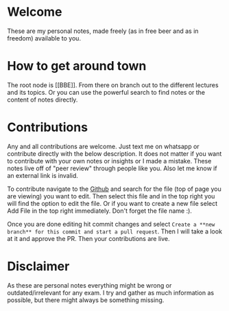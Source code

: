
# Welcome

These are my personal notes, made freely (as in free beer and as in freedom) available to you.

# How to get around town

The root node is [[BBE]]. From there on branch out to the different lectures and its topics. Or you can use the powerful search to find notes or the content of notes directly.

# Contributions

Any and all contributions are welcome. Just text me on whatsapp or contribute directly with the below description. It does not matter if you want to contribute with your own notes or insights or I made a mistake. These notes live off of "peer review" through people like you. Also let me know if an external link is invalid.

To contribute navigate to the [Github](https://github.com/maixnor/wu-quartz/tree/main/content) and search for the file (top of page you are viewing) you want to edit. Then select this file and in the top right you will find the option to edit the file. Or if you want to create a new file select Add File in the top right immediately. Don't forget the file name :).

Once you are done editing hit commit changes and select `Create a **new branch** for this commit and start a pull request`. Then I will take a look at it and approve the PR. Then your contributions are live.


# Disclaimer
As these are personal notes everything might be wrong or outdated/irrelevant for any exam. I try and gather as much information as possible, but there might always be something missing.
